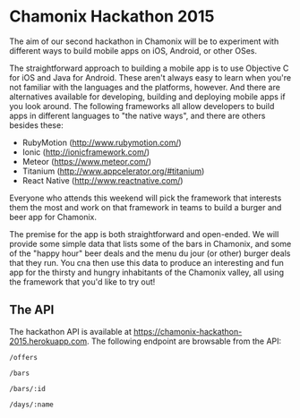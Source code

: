 # Chamonix Hackathon 2015
The aim of our second hackathon in Chamonix will be to experiment with different ways to build mobile apps on iOS, Android, or other OSes.

The straightforward approach to building a mobile app is to use Objective C for iOS and Java for Android. These aren't always easy to learn when you're not familiar with the languages and the platforms, however. And there are alternatives available for developing, building and deploying mobile apps if you look around.  The following frameworks all allow developers to build apps in different languages to "the native ways", and there are others besides these:

* RubyMotion (http://www.rubymotion.com/)
* Ionic (http://ionicframework.com/)
* Meteor (https://www.meteor.com/)
* Titanium (http://www.appcelerator.org/#titanium)
* React Native (http://www.reactnative.com/)

Everyone who attends this weekend will pick the framework that interests them the most and work on that framework in teams to build a burger and beer app for Chamonix.

The premise for the app is both straightforward and open-ended.  We will provide some simple data that lists some of the bars in Chamonix, and some of the "happy hour" beer deals and the menu du jour (or other) burger deals that they run.  You cna then use this data to produce an interesting and fun app for the thirsty and hungry inhabitants of the Chamonix valley, all using the framework that you'd like to try out!

## The API

The hackathon API is available at https://chamonix-hackathon-2015.herokuapp.com.
The following endpoint are browsable from the API:

```
/offers

/bars

/bars/:id

/days/:name
```
